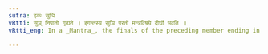 ```yaml
---
sutra: इकः सुञि
vRtti: सुञ् निपातो गृह्यते । इगन्तस्य सुञि परतो मन्त्रविषये दीर्घो भवति ॥
vRtti_eng: In a _Mantra_, the finals of the preceding member ending in इ or उ are lengthened before the particle सु ॥

---
```

